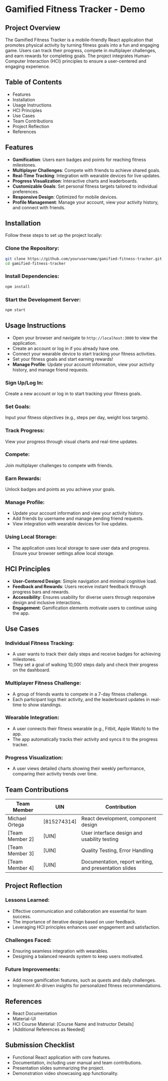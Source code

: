# Gamified Fitness Tracker - Demo

## Project Overview

The Gamified Fitness Tracker is a mobile-friendly React application that promotes physical activity by turning fitness goals into a fun and engaging game. Users can track their progress, compete in multiplayer challenges, and earn rewards for completing goals. The project integrates Human-Computer Interaction (HCI) principles to ensure a user-centered and engaging experience.

## Table of Contents

- Features
- Installation
- Usage Instructions
- HCI Principles
- Use Cases
- Team Contributions
- Project Reflection
- References

## Features

- **Gamification**: Users earn badges and points for reaching fitness milestones.
- **Multiplayer Challenges**: Compete with friends to achieve shared goals.
- **Real-Time Tracking**: Integration with wearable devices for live updates.
- **Progress Visualization**: Interactive charts and leaderboards.
- **Customizable Goals**: Set personal fitness targets tailored to individual preferences.
- **Responsive Design**: Optimized for mobile devices.
- **Profile Management**: Manage your account, view your activity history, and connect with friends.

## Installation

Follow these steps to set up the project locally:

### Clone the Repository:

```bash
git clone https://github.com/yourusername/gamified-fitness-tracker.git
cd gamified-fitness-tracker
```

### Install Dependencies:

```bash
npm install
```

### Start the Development Server:

```bash
npm start
```

## Usage Instructions

- Open your browser and navigate to `http://localhost:3000` to view the application.
- Create an account or log in if you already have one.
- Connect your wearable device to start tracking your fitness activities.
- Set your fitness goals and start earning rewards!
- **Manage Profile**: Update your account information, view your activity history, and manage friend requests.

### Sign Up/Log In:

Create a new account or log in to start tracking your fitness goals.

### Set Goals:

Input your fitness objectives (e.g., steps per day, weight loss targets).

### Track Progress:

View your progress through visual charts and real-time updates.

### Compete:

Join multiplayer challenges to compete with friends.

### Earn Rewards:

Unlock badges and points as you achieve your goals.

### Manage Profile:

- Update your account information and view your activity history.
- Add friends by username and manage pending friend requests.
- View integration with wearable devices for live updates.

### Using Local Storage:

- The application uses local storage to save user data and progress. Ensure your browser settings allow local storage.

## HCI Principles

- **User-Centered Design**: Simple navigation and minimal cognitive load.
- **Feedback and Rewards**: Users receive instant feedback through progress bars and rewards.
- **Accessibility**: Ensures usability for diverse users through responsive design and inclusive interactions.
- **Engagement**: Gamification elements motivate users to continue using the app.

## Use Cases

### Individual Fitness Tracking:

- A user wants to track their daily steps and receive badges for achieving milestones.
- They set a goal of walking 10,000 steps daily and check their progress on the dashboard.

### Multiplayer Fitness Challenge:

- A group of friends wants to compete in a 7-day fitness challenge.
- Each participant logs their activity, and the leaderboard updates in real-time to show standings.

### Wearable Integration:

- A user connects their fitness wearable (e.g., Fitbit, Apple Watch) to the app.
- The app automatically tracks their activity and syncs it to the progress tracker.

### Progress Visualization:

- A user views detailed charts showing their weekly performance, comparing their activity trends over time.

## Team Contributions

| Team Member     | UIN         | Contribution                                           |
| --------------- | ----------- | ------------------------------------------------------ |
| Michael Ortega  | [815274314] | React development, component design                    |
| [Team Member 2] | [UIN]       | User interface design and usability testing            |
| [Team Member 3] | [UIN]       | Quality Testing, Error Handling                        |
| [Team Member 4] | [UIN]       | Documentation, report writing, and presentation slides |

## Project Reflection

### Lessons Learned:

- Effective communication and collaboration are essential for team success.
- The importance of iterative design based on user feedback.
- Leveraging HCI principles enhances user engagement and satisfaction.

### Challenges Faced:

- Ensuring seamless integration with wearables.
- Designing a balanced rewards system to keep users motivated.

### Future Improvements:

- Add more gamification features, such as quests and daily challenges.
- Implement AI-driven insights for personalized fitness recommendations.

## References

- React Documentation
- Material-UI
- HCI Course Material: [Course Name and Instructor Details]
- [Additional References as Needed]

## Submission Checklist

- Functional React application with core features.
- Documentation, including user manual and team contributions.
- Presentation slides summarizing the project.
- Demonstration video showcasing app functionality.
